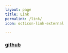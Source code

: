```yaml
---
layout: page
title: Link
permalink: /link/
icon: octicon-link-external

---
```


### [github](https://github.com/h1mmel)